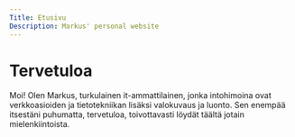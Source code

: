 ```yaml
---
Title: Etusivu
Description: Markus' personal website
---
```


# Tervetuloa
Moi! Olen Markus, turkulainen it-ammattilainen, jonka intohimoina ovat verkkoasioiden ja tietotekniikan lisäksi valokuvaus ja luonto. Sen enempää itsestäni puhumatta, tervetuloa, toivottavasti löydät täältä jotain mielenkiintoista.